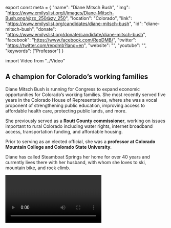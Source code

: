 export const meta = {
  "name": "Diane Mitsch Bush",
  "img": "https://www.emilyslist.org/i/images/Diane-Mitsch-Bush.png/@zx_250@zy_250",
  "location": "Colorado",
  "link": "https://www.emilyslist.org/candidates/diane-mitsch-bush",
  "id": "diane-mitsch-bush",
  "donate": "https://www.emilyslist.org/donate/candidate/diane-mitsch-bush",
  "facebook": "https://www.facebook.com/RepDMB/",
  "twitter": "https://twitter.com/repdmb?lang=en",
  "website": "",
  "youtube": "",
  "keywords": ["Professor"]
}

import Video from "../Video"

## A champion for Colorado’s working families

Diane Mitsch Bush is running for Congress to expand economic opportunities for Colorado’s working families. She most recently served five years in the Colorado House of Representatives, where she was a vocal proponent of strengthening public education, improving access to affordable health care, protecting public lands, and more.

She previously served as a **Routt County commissioner**, working on issues important to rural Colorado including water rights, internet broadband access, transportation funding, and affordable housing.

Prior to serving as an elected official, she was a **professor at Colorado Mountain College and Colorado State University**.

Diane has called Steamboat Springs her home for over 40 years and currently lives there with her husband, with whom she loves to ski, mountain bike, and rock climb.

<Video id="mR-4GreTyGs" />

## A former public servant and educator dedicated to expanding economic opportunity

Diane is deeply committed to expanding economic opportunity for rural Coloradans, improving access to affordable health care, and investing in public education. A former educator herself, Diane understands how important high quality public education is in improving the next generation’s economic outcomes. “I believe that high quality public education is the key to opportunity, because it was for me,” she has said. Diane also recognizes the need to invest in job training programs to prepare Colorado’s workers for today’s economy. “I have supported bills to help businesses create good jobs and provide workforce training, including apprenticeships,” she has said. Diane’s commitment to these values will guide her in being a strong voice for Colorado in Congress.

## An opportunity to flip a seat in a deep purple state

Diane is running to flip the 3rd District, which includes Pueblo, the San Luis Valley, and the Western Slope. Diane is running to face incumbent Republican Congressman Scott Tipton, who has voted for President Trump’s disastrous agenda nearly 100 percent of the time, including to take away affordable health care. Coloradans deserve a new voice representing their best interests in Washington, and Diane has proven that she will be that representative. Let’s show her our full support so that hardworking families in the 3rd District will finally have a representative in Congress who speaks for them.
